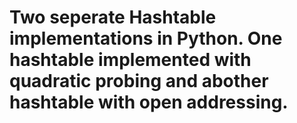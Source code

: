 # Two seperate Hashtable implementations in Python. One hashtable implemented with quadratic probing and abother hashtable with open addressing.  
